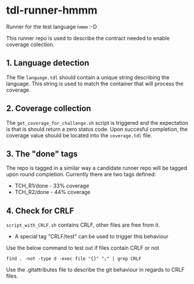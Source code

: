 # tdl-runner-hmmm

Runner for the test language `hmmm` :-D

This runner repo is used to describe the contract needed to enable coverage colection.

## 1. Language detection
 
The file `language.tdl` should contain a unique string describing the language. This string is used to match the container that will process the coverage.

## 2. Coverage collection

The `get_coverage_for_challenge.sh` script is triggered and the expectation is that is should return a zero status code.
Upon succesful completion, the coverage value should be located into the `coverage.tdl` file.
 
## 3. The "done" tags

The repo is tagged in a similar way a candidate runner repo will be tagged upon round completion.
Currently there are two tags defined:
- TCH_R1/done - 33% coverage
- TCH_R2/done - 44% coverage

## 4. Check for CRLF

`script_with_CRLF.sh` contains CRLF, other files are free from it.
- A special tag "CRLF/test" can be used to trigger this behaviour

Use the below command to test out if files contain CRLF or not

```
find . -not -type d -exec file "{}" ";" | grep CRLF
```

Use the .gitattributes file to describe the git behaviour in regards to CRLF files.
